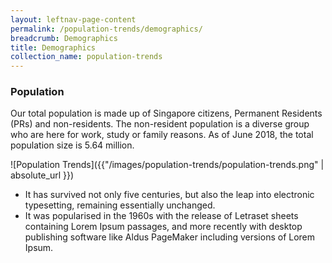 ```yaml
---
layout: leftnav-page-content
permalink: /population-trends/demographics/
breadcrumb: Demographics
title: Demographics
collection_name: population-trends
---
```


### **Population**

Our total population is made up of Singapore citizens, Permanent Residents (PRs) and non-residents. The non-resident population is a diverse group who are here for work, study or family reasons. As of June 2018, the total population size is 5.64 million.

![Population Trends]({{"/images/population-trends/population-trends.png" | absolute_url }})

* It has survived not only five centuries, but also the leap into electronic typesetting, remaining essentially unchanged.
* It was popularised in the 1960s with the release of Letraset sheets containing Lorem Ipsum passages, and more recently with desktop publishing software like Aldus PageMaker including versions of Lorem Ipsum.
